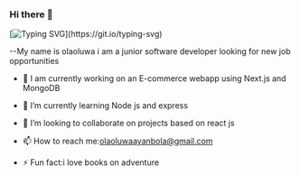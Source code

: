 ### Hi there 👋
[![Typing SVG](https://readme-typing-svg.herokuapp.com/?lines=WELCOME+TO+LAOLU'S+GIT+HUB+PROFILE;)](https://git.io/typing-svg)

--My name is olaoluwa i am a junior software developer looking for new job opportunities

- 🔭 I am currently working on an E-commerce webapp using Next.js and MongoDB
 
- 🌱 I’m currently learning Node js and express
 
- 👯 I’m looking to collaborate on projects based on react js

- 📫 How to reach me:olaoluwaayanbola@gmail.com
 
- ⚡ Fun fact:i love books on adventure

<!-- #### Languages and Frameworks
![C++](https://img.shields.io/badge/C%2B%2B-00599C?style=for-the-badge&logo=c%2B%2B&logoColor=white)
![React](https://img.shields.io/badge/Qt-%23217346.svg?style=for-the-badge&logo=Qt&logoColor=white)
![HTML5](https://img.shields.io/badge/HTML5-E34F26?style=for-the-badge&logo=html5&logoColor=white)
![CSS3](https://img.shields.io/badge/CSS3-1572B6?style=for-the-badge&logo=css3&logoColor=white)
![JavaScript](https://img.shields.io/badge/JavaScript-F7DF1E?style=for-the-badge&logo=javascript&logoColor=black)
![React](https://img.shields.io/badge/React-20232A?style=for-the-badge&logo=react&logoColor=61DAFB) 

[![Top Langs](https://github-readme-stats.vercel.app/api/top-langs/?username=olaoluwaayanbola)](https://github.com/anuraghazra/github-readme-stats)
-->



 
